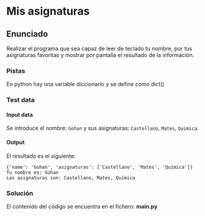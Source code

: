 # Mis asignaturas
## Enunciado
Realizar el programa que sea capaz de leer de teclado tu nombre, por tus asignaturas favoritas y
mostrar por pantalla el resultado de la información.



### Pistas
En python hay una variable diccionario y se define como dict()


### Test data
#### Input data
Se introduce el nombre: `Gohan` y sus asignaturas: `Castellano`, `Mates`, `Quimica`.

#### Output
El resultado es el siguiente:
```
{'name': 'Gohan', 'asignaturas': ['Castellano', 'Mates', 'Química']}
Tu nombre es: Gohan
Las asignaturas son: Castellano, Mates, Química
```

### Solución
El contenido del código se encuentra en el fichero: **main.py**